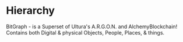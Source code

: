 # Hierarchy
BitGraph - is a Superset of Ultura's A.R.G.O.N. and AlchemyBlockchain! Contains both Digital &amp; physical Objects, People, Places, &amp; things.

